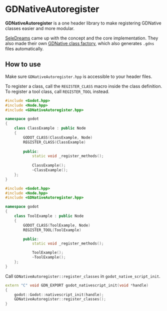 # GDNativeAutoregister

**GDNativeAutoregister** is a one header library to make registering GDNative classes easier and more modular. 

[SeleDreams](https://github.com/SeleDreams) came up with the concept and the core implementation. They also made their own [GDNative class factory](https://github.com/SeleDreams/gdnative_class_factory), which also generates `.gdns` files automatically.

## How to use
Make sure `GDNativeAutoregister.hpp` is accessible to your header files.

To register a class, call the `REGISTER_CLASS` macro inside the class definition. To register a tool class, call `REGISTER_TOOL` instead.
``` cpp
#include <Godot.hpp>
#include <Node.hpp>
#include <GDNativeAutoregister.hpp>

namespace godot 
{
    class ClassExample : public Node 
    {
        GODOT_CLASS(ClassExample, Node)
        REGISTER_CLASS(ClassExample)
        
        public:
            static void _register_methods();
        
            ClassExample();
            ~ClassExample();
    };
}
```

``` cpp
#include <Godot.hpp>
#include <Node.hpp>
#include <GDNativeAutoregister.hpp>

namespace godot
{
    class ToolExample : public Node
    {
        GODOT_CLASS(ToolExample, Node)
        REGISTER_TOOL(ToolExample)

        public:
            static void _register_methods();

            ToolExample();
            ~ToolExample();
    };
}
```

Call `GDNativeAutoregister::register_classes` in `godot_native_script_init`.

``` cpp
extern "C" void GDN_EXPORT godot_nativescript_init(void *handle) 
{
    godot::Godot::nativescript_init(handle);
    GDNativeAutoregister::register_classes();
}
```
